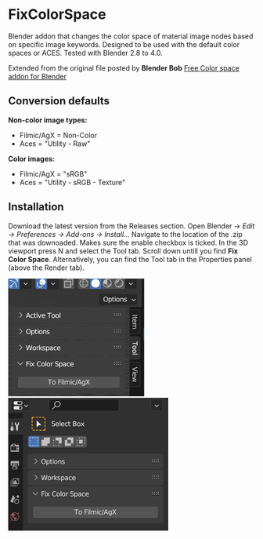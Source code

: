 # FixColorSpace
Blender addon that changes the color space of material image nodes based on specific image keywords. Designed to be used with the default color spaces or ACES. Tested with Blender 2.8 to 4.0. 

Extended from the original file posted by **Blender Bob** [Free Color space addon for Blender](https://www.youtube.com/watch?v=73Y_5LrDZQc&t=1s&ab_channel=BlenderBob)

## Conversion defaults
**Non-color image types:**
- Filmic/AgX = Non-Color  
- Aces = "Utility - Raw"

**Color images:**  
- Filmic/AgX = "sRGB"  
- Aces = "Utility - sRGB - Texture"  

## Installation
Download the latest version from the Releases section. Open Blender -> _Edit -> Preferences -> Add-ons -> Install..._
Navigate to the location of the .zip that was downoaded. Makes sure the enable checkbox is ticked. In the 3D viewport press N and select the Tool tab. Scroll down untill you find **Fix Color Space**. Alternatively, you can find the Tool tab in the Properties panel (above the Render tab).

![Addon in side panel](/resources/SidePanel.png)
![Addon in properties panel](/resources/PropertiesPanel.png)

